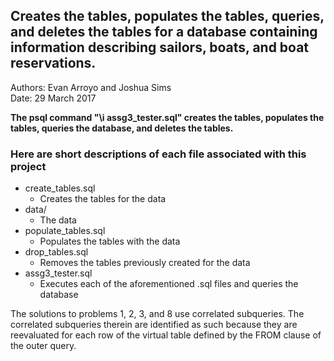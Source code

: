 ## Creates the tables, populates the tables, queries, and deletes the tables for a database containing information describing sailors, boats, and boat reservations.

Authors: Evan Arroyo and Joshua Sims  
Date: 29 March 2017

**The psql command "\i assg3_tester.sql" creates the tables, populates the
tables, queries the database, and deletes the tables.**

### Here are short descriptions of each file associated with this project
* create_tables.sql
	* Creates the tables for the data
* data/
	* The data
* populate_tables.sql
	* Populates the tables with the data
* drop_tables.sql
	* Removes the tables previously created for the data
* assg3_tester.sql
    * Executes each of the aforementioned .sql files and queries the database

The solutions to problems 1, 2, 3, and 8 use correlated subqueries. The correlated subqueries therein are identified as such because they are reevaluated for each row of the virtual table defined by the FROM clause of the outer query.

